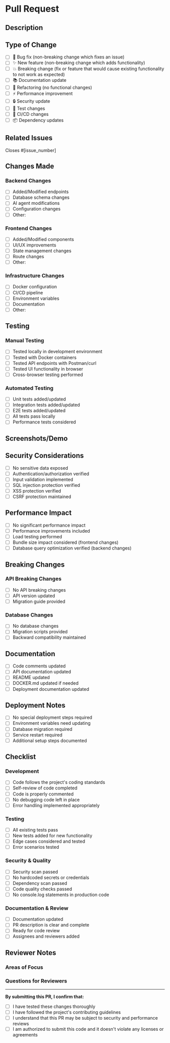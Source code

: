 # Pull Request

## Description
<!-- Provide a brief description of the changes in this PR -->

## Type of Change
<!-- Mark the relevant option with an 'x' -->

- [ ] 🐛 Bug fix (non-breaking change which fixes an issue)
- [ ] ✨ New feature (non-breaking change which adds functionality)
- [ ] 💥 Breaking change (fix or feature that would cause existing functionality to not work as expected)
- [ ] 📚 Documentation update
- [ ] 🔧 Refactoring (no functional changes)
- [ ] ⚡ Performance improvement
- [ ] 🔒 Security update
- [ ] 🧪 Test changes
- [ ] 🔄 CI/CD changes
- [ ] 📦 Dependency updates

## Related Issues
<!-- Link to related issues -->
Closes #[issue_number]

## Changes Made
<!-- List the specific changes made in this PR -->

### Backend Changes
- [ ] Added/Modified endpoints
- [ ] Database schema changes
- [ ] AI agent modifications
- [ ] Configuration changes
- [ ] Other: 

### Frontend Changes
- [ ] Added/Modified components
- [ ] UI/UX improvements
- [ ] State management changes
- [ ] Route changes
- [ ] Other: 

### Infrastructure Changes
- [ ] Docker configuration
- [ ] CI/CD pipeline
- [ ] Environment variables
- [ ] Documentation
- [ ] Other: 

## Testing
<!-- Describe the testing performed -->

### Manual Testing
- [ ] Tested locally in development environment
- [ ] Tested with Docker containers
- [ ] Tested API endpoints with Postman/curl
- [ ] Tested UI functionality in browser
- [ ] Cross-browser testing performed

### Automated Testing
- [ ] Unit tests added/updated
- [ ] Integration tests added/updated
- [ ] E2E tests added/updated
- [ ] All tests pass locally
- [ ] Performance tests considered

## Screenshots/Demo
<!-- Add screenshots or demo links if applicable -->

## Security Considerations
<!-- Address any security implications -->

- [ ] No sensitive data exposed
- [ ] Authentication/authorization verified
- [ ] Input validation implemented
- [ ] SQL injection protection verified
- [ ] XSS protection verified
- [ ] CSRF protection maintained

## Performance Impact
<!-- Describe any performance implications -->

- [ ] No significant performance impact
- [ ] Performance improvements included
- [ ] Load testing performed
- [ ] Bundle size impact considered (frontend changes)
- [ ] Database query optimization verified (backend changes)

## Breaking Changes
<!-- List any breaking changes and migration steps -->

### API Breaking Changes
- [ ] No API breaking changes
- [ ] API version updated
- [ ] Migration guide provided

### Database Changes
- [ ] No database changes
- [ ] Migration scripts provided
- [ ] Backward compatibility maintained

## Documentation
<!-- Documentation updates -->

- [ ] Code comments updated
- [ ] API documentation updated
- [ ] README updated
- [ ] DOCKER.md updated if needed
- [ ] Deployment documentation updated

## Deployment Notes
<!-- Special deployment considerations -->

- [ ] No special deployment steps required
- [ ] Environment variables need updating
- [ ] Database migration required
- [ ] Service restart required
- [ ] Additional setup steps documented

## Checklist
<!-- Ensure all items are completed before requesting review -->

### Development
- [ ] Code follows the project's coding standards
- [ ] Self-review of code completed
- [ ] Code is properly commented
- [ ] No debugging code left in place
- [ ] Error handling implemented appropriately

### Testing
- [ ] All existing tests pass
- [ ] New tests added for new functionality
- [ ] Edge cases considered and tested
- [ ] Error scenarios tested

### Security & Quality
- [ ] Security scan passed
- [ ] No hardcoded secrets or credentials
- [ ] Dependency scan passed
- [ ] Code quality checks passed
- [ ] No console.log statements in production code

### Documentation & Review
- [ ] Documentation updated
- [ ] PR description is clear and complete
- [ ] Ready for code review
- [ ] Assignees and reviewers added

## Reviewer Notes
<!-- Add any specific notes for reviewers -->

### Areas of Focus
<!-- Highlight specific areas that need careful review -->

### Questions for Reviewers
<!-- Any specific questions or concerns -->

---

**By submitting this PR, I confirm that:**
- [ ] I have tested these changes thoroughly
- [ ] I have followed the project's contributing guidelines
- [ ] I understand that this PR may be subject to security and performance reviews
- [ ] I am authorized to submit this code and it doesn't violate any licenses or agreements